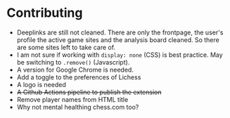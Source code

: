 # Contributing

* Deeplinks are still not cleaned. There are only the frontpage, the user's profile the active game sites and the analysis board cleaned. So there are some sites left to take care of.
* I am not sure if working with `display: none` (CSS) is best practice. May be switching to `.remove()` (Javascript).
* A version for Google Chrome is needed.
* Add a toggle to the preferences of Lichess
* A logo is needed
* ~~A Github Actions pipeline to publish the extension~~
* Remove player names from HTML title
* Why not mental healthing chess.com too?
